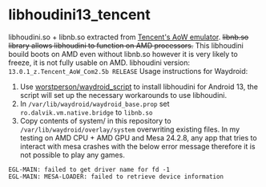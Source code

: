 # libhoudini13_tencent
libhoudini.so + libnb.so extracted from [Tencent's AoW emulator](sj.qq.com). ~~libnb.so library allows libhoudini to function on AMD processors.~~ This libhoudini bouild boots on AMD even without libnb.so however it is very likely to freeze, it is not fully usable on AMD. libhoudini version: `13.0.1_z.Tencent_AoW_Com2.5b RELEASE` Usage instructions for Waydroid:
1. Use [worstperson/waydroid_script](https://github.com/worstperson/waydroid_script) to install libhoudini for Android 13, the script will set up the necessary workarounds to use libhoudini.
2. In `/var/lib/waydroid/waydroid_base.prop` set `ro.dalvik.vm.native.bridge` to `libnb.so`
3. Copy contents of system/ in this repository to `/var/lib/waydroid/overlay/system` overwriting existing files.
In my testing on AMD CPU + AMD GPU and Mesa 24.2.8, any app that tries to interact with mesa crashes with the below error message therefore it is not possible to play any games.
```
EGL-MAIN: failed to get driver name for fd -1
EGL-MAIN: MESA-LOADER: failed to retrieve device information
```

